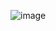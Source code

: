 ![image](https://github.com/Surya-bnd/learn-git/assets/137679834/cc63f547-f870-42c4-9c8f-d9de431af177)


